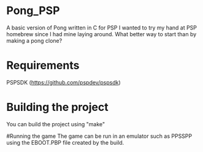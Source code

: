 # Pong_PSP
A basic version of Pong written in C for PSP
I wanted to try my hand at PSP homebrew since I had mine laying around. What better way to start than by making a pong clone?

# Requirements
PSPSDK (https://github.com/pspdev/pspsdk)

# Building the project
You can build the project using "make"

#Running the game
The game can be run in an emulator such as PPSSPP using the EBOOT.PBP file created by the build.
